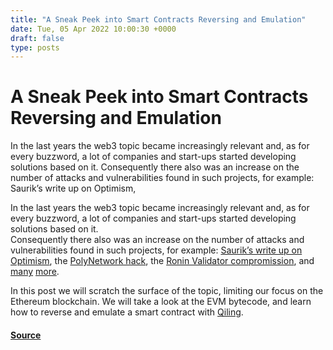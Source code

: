```yaml
---
title: "A Sneak Peek into Smart Contracts Reversing and Emulation"
date: Tue, 05 Apr 2022 10:00:30 +0000
draft: false
type: posts
---
```

# A Sneak Peek into Smart Contracts Reversing and Emulation





In the last years the web3 topic became increasingly relevant and, as for every buzzword, a lot of companies and start-ups started developing solutions based on it. Consequently there also was an increase on the number of attacks and vulnerabilities found in such projects, for example: Saurik&rsquo;s write up on Optimism,

In the last years the web3 topic became increasingly relevant and, as for every buzzword, a lot of companies and start-ups started developing solutions based on it.  
Consequently there also was an increase on the number of attacks and vulnerabilities found in such projects, for example: [Saurik’s write up on Optimism](https://www.saurik.com/optimism.html), the [PolyNetwork hack](https://research.kudelskisecurity.com/2021/08/12/the-poly-network-hack-explained/), the [Ronin Validator compromission](https://roninblockchain.substack.com/p/community-alert-ronin-validators?s=w), and [many](https://coinmarketcap.com/alexandria/article/a-history-of-the-dao-hack) [more](https://cointelegraph.com/news/accidentally-killed-it-parity-grapples-with-280-mln-locked-eth).

In this post we will scratch the surface of the topic, limiting our focus on the Ethereum blockchain. We will take a look at the EVM bytecode, and learn how to reverse and emulate a smart contract with [Qiling](https://github.com/qilingframework/qiling).

#### [Source](https://www.shielder.com/blog/2022/04/a-sneak-peek-into-smart-contracts-reversing-and-emulation/)

